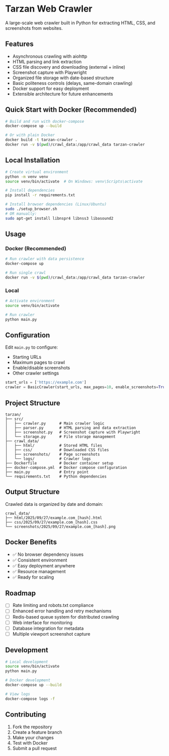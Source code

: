 # Tarzan Web Crawler

A large-scale web crawler built in Python for extracting HTML, CSS, and screenshots from websites.

## Features

- Asynchronous crawling with aiohttp
- HTML parsing and link extraction
- CSS file discovery and downloading (external + inline)
- Screenshot capture with Playwright
- Organized file storage with date-based structure
- Basic politeness controls (delays, same-domain crawling)
- Docker support for easy deployment
- Extensible architecture for future enhancements

## Quick Start with Docker (Recommended)

```bash
# Build and run with docker-compose
docker-compose up --build

# Or with plain Docker
docker build -t tarzan-crawler .
docker run -v $(pwd)/crawl_data:/app/crawl_data tarzan-crawler
```

## Local Installation

```bash
# Create virtual environment
python -m venv venv
source venv/bin/activate  # On Windows: venv\Scripts\activate

# Install dependencies
pip install -r requirements.txt

# Install browser dependencies (Linux/Ubuntu)
sudo ./setup_browser.sh
# OR manually:
sudo apt-get install libnspr4 libnss3 libasound2
```

## Usage

### Docker (Recommended)
```bash
# Run crawler with data persistence
docker-compose up

# Run single crawl
docker run -v $(pwd)/crawl_data:/app/crawl_data tarzan-crawler
```

### Local
```bash
# Activate environment
source venv/bin/activate

# Run crawler
python main.py
```

## Configuration

Edit `main.py` to configure:
- Starting URLs
- Maximum pages to crawl
- Enable/disable screenshots
- Other crawler settings

```python
start_urls = ['https://example.com']
crawler = BasicCrawler(start_urls, max_pages=10, enable_screenshots=True)
```

## Project Structure

```
tarzan/
├── src/
│   ├── crawler.py      # Main crawler logic
│   ├── parser.py       # HTML parsing and data extraction
│   ├── screenshot.py   # Screenshot capture with Playwright
│   └── storage.py      # File storage management
├── crawl_data/
│   ├── html/           # Stored HTML files
│   ├── css/            # Downloaded CSS files
│   ├── screenshots/    # Page screenshots
│   └── logs/           # Crawler logs
├── Dockerfile          # Docker container setup
├── docker-compose.yml  # Docker compose configuration
├── main.py             # Entry point
└── requirements.txt    # Python dependencies
```

## Output Structure

Crawled data is organized by date and domain:
```
crawl_data/
├── html/2025/09/27/example.com_[hash].html
├── css/2025/09/27/example.com_[hash].css
└── screenshots/2025/09/27/example.com_[hash].png
```

## Docker Benefits

- ✅ No browser dependency issues
- ✅ Consistent environment
- ✅ Easy deployment anywhere
- ✅ Resource management
- ✅ Ready for scaling

## Roadmap

- [ ] Rate limiting and robots.txt compliance
- [ ] Enhanced error handling and retry mechanisms
- [ ] Redis-based queue system for distributed crawling
- [ ] Web interface for monitoring
- [ ] Database integration for metadata
- [ ] Multiple viewport screenshot capture

## Development

```bash
# Local development
source venv/bin/activate
python main.py

# Docker development
docker-compose up --build

# View logs
docker-compose logs -f
```

## Contributing

1. Fork the repository
2. Create a feature branch
3. Make your changes
4. Test with Docker
5. Submit a pull request